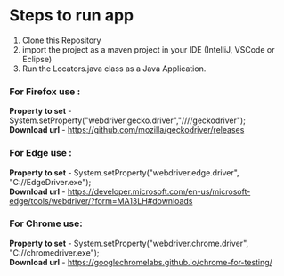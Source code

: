 
# Steps to run app
1. Clone this Repository 
2. import the project as a maven project in your IDE (IntelliJ, VSCode or Eclipse) 
3. Run the Locators.java class as a Java Application. 
 
  

### For Firefox use :
**Property to set** - System.setProperty("webdriver.gecko.driver","//<path to driver>//geckodriver"); \
**Download url** - https://github.com/mozilla/geckodriver/releases 

### For Edge use :
**Property to set** - System.setProperty("webdriver.edge.driver", "C://EdgeDriver.exe"); \
**Download url** - https://developer.microsoft.com/en-us/microsoft-edge/tools/webdriver/?form=MA13LH#downloads 
 
### For Chrome use:
**Property to set** - System.setProperty("webdriver.chrome.driver", "C://chromedriver.exe"); \
**Download url** - https://googlechromelabs.github.io/chrome-for-testing/  
 
